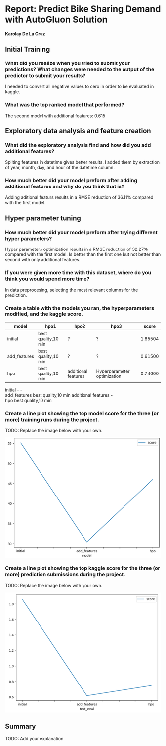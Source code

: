 # Report: Predict Bike Sharing Demand with AutoGluon Solution
#### Karolay De La Cruz

## Initial Training
### What did you realize when you tried to submit your predictions? What changes were needed to the output of the predictor to submit your results?
I needed to convert all negative values to cero in order to be evaluated in kaggle.

### What was the top ranked model that performed?
The second model with additional features: 0.615

## Exploratory data analysis and feature creation
### What did the exploratory analysis find and how did you add additional features?
Spliting features in datetime gives better results. I added them by extraction of year, month, day, and hour of the datetime column.

### How much better did your model preform after adding additional features and why do you think that is?
Adding aditional featurs results in a RMSE reduction of 36.11% compared with the first model.

## Hyper parameter tuning
### How much better did your model preform after trying different hyper parameters?
Hyper parameters optimization  results in a RMSE reduction of 32.27% compared with the first model. Is better than the first one but not better than second with only additional features.


### If you were given more time with this dataset, where do you think you would spend more time?
In data preprocesing, selecting the most relevant columns for the prediction.

### Create a table with the models you ran, the hyperparameters modified, and the kaggle score.
|model|hpo1|hpo2|hpo3|score|
|--|--|--|--|--|
|initial|best quality,10 min|?|?|1.85504|
|add_features|best quality,10 min|?|?|0.61500|
|hpo|best quality,10 min|additional features|Hyperparameter optimization|0.74600|


initial		-	-	
add_features	best quality,10 min	additional features	-	
hpo	best quality,10 min		 	

### Create a line plot showing the top model score for the three (or more) training runs during the project.

TODO: Replace the image below with your own.

![model_train_score.png](img/model_train_score.png)

### Create a line plot showing the top kaggle score for the three (or more) prediction submissions during the project.

TODO: Replace the image below with your own.

![model_test_score.png](img/model_test_score.png)

## Summary
TODO: Add your explanation

